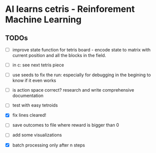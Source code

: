 # AI learns cetris - Reinforement Machine Learning


## TODOs
- [ ] improve state function for tetris board - encode state to matrix with current position and all the blocks in the field. 
- [ ] in c: see next tetris piece
- [ ] use seeds to fix the run: especially for debugging in the begining to know if it even works


- [ ] is action space correct? research and write comprehensive documentation
- [ ] test with easy tetroids
- [x] fix lines cleared!
- [ ] save outcomes to file where reward is bigger than 0
- [ ] add some visualizations
- [x] batch processing only after n steps